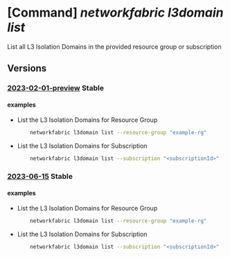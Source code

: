 # [Command] _networkfabric l3domain list_

List all L3 Isolation Domains in the provided resource group or subscription

## Versions

### [2023-02-01-preview](/Resources/mgmt-plane/L3N1YnNjcmlwdGlvbnMve30vcHJvdmlkZXJzL21pY3Jvc29mdC5tYW5hZ2VkbmV0d29ya2ZhYnJpYy9sM2lzb2xhdGlvbmRvbWFpbnM=/2023-02-01-preview.xml) **Stable**

<!-- mgmt-plane /subscriptions/{}/providers/microsoft.managednetworkfabric/l3isolationdomains 2023-02-01-preview -->
<!-- mgmt-plane /subscriptions/{}/resourcegroups/{}/providers/microsoft.managednetworkfabric/l3isolationdomains 2023-02-01-preview -->

#### examples

- List the L3 Isolation Domains for Resource Group
    ```bash
        networkfabric l3domain list --resource-group "example-rg"
    ```

- List the L3 Isolation Domains for Subscription
    ```bash
        networkfabric l3domain list --subscription "<subscriptionId>"
    ```

### [2023-06-15](/Resources/mgmt-plane/L3N1YnNjcmlwdGlvbnMve30vcHJvdmlkZXJzL21pY3Jvc29mdC5tYW5hZ2VkbmV0d29ya2ZhYnJpYy9sM2lzb2xhdGlvbmRvbWFpbnM=/2023-06-15.xml) **Stable**

<!-- mgmt-plane /subscriptions/{}/providers/microsoft.managednetworkfabric/l3isolationdomains 2023-06-15 -->
<!-- mgmt-plane /subscriptions/{}/resourcegroups/{}/providers/microsoft.managednetworkfabric/l3isolationdomains 2023-06-15 -->

#### examples

- List the L3 Isolation Domains for Resource Group
    ```bash
        networkfabric l3domain list --resource-group "example-rg"
    ```

- List the L3 Isolation Domains for Subscription
    ```bash
        networkfabric l3domain list --subscription "<subscriptionId>"
    ```

